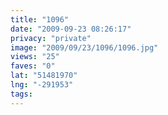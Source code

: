 ```yaml
---
title: "1096"
date: "2009-09-23 08:26:17"
privacy: "private"
image: "2009/09/23/1096/1096.jpg"
views: "25"
faves: "0"
lat: "51481970"
lng: "-291953"
tags:
---
```

<a href="/photos/2009/09/23/1096" rel="nofollow"></a>
